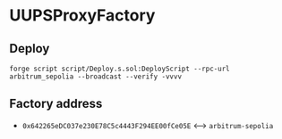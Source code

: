# UUPSProxyFactory


## Deploy
```
forge script script/Deploy.s.sol:DeployScript --rpc-url arbitrum_sepolia --broadcast --verify -vvvv
```

## Factory address
- ``0x642265eDC037e230E78C5c4443F294EE00fCe05E`` <--> ``arbitrum-sepolia``
